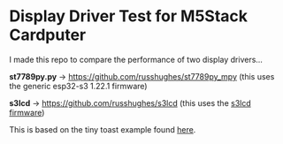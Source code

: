# Display Driver Test for M5Stack Cardputer

I made this repo to compare the performance of two display drivers...

**st7789py.py** -> https://github.com/russhughes/st7789py_mpy
(this uses the generic esp32-s3 1.22.1 firmware)

**s3lcd** -> https://github.com/russhughes/s3lcd
(this uses the [s3lcd firmware](https://github.com/russhughes/s3lcd/tree/main/firmware/ESP32_GENERIC_S3_8MiB))

This is based on the tiny toast example found [here](https://russhughes.github.io/st7789py_mpy/examples/tiny_toasters.html).